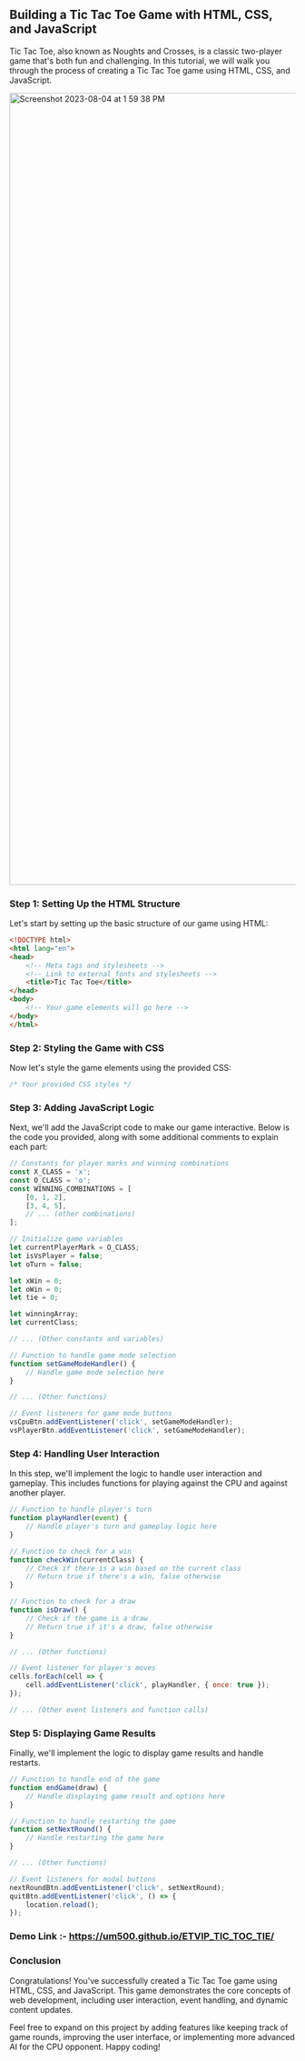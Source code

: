## Building a Tic Tac Toe Game with HTML, CSS, and JavaScript

Tic Tac Toe, also known as Noughts and Crosses, is a classic two-player game that's both fun and challenging. In this tutorial, we will walk you through the process of creating a Tic Tac Toe game using HTML, CSS, and JavaScript.

<img width="1394" alt="Screenshot 2023-08-04 at 1 59 38 PM" src="https://github.com/developerrahulofficial/Tic-Tac-Toe-Game/assets/83329806/b59500a0-e261-4dc3-963a-f8881612bfce">


### Step 1: Setting Up the HTML Structure

Let's start by setting up the basic structure of our game using HTML:

```html
<!DOCTYPE html>
<html lang="en">
<head>
    <!-- Meta tags and stylesheets -->
    <!-- Link to external fonts and stylesheets -->
    <title>Tic Tac Toe</title>
</head>
<body>
    <!-- Your game elements will go here -->
</body>
</html>
```

### Step 2: Styling the Game with CSS

Now let's style the game elements using the provided CSS:

```css
/* Your provided CSS styles */
```

### Step 3: Adding JavaScript Logic

Next, we'll add the JavaScript code to make our game interactive. Below is the code you provided, along with some additional comments to explain each part:

```javascript
// Constants for player marks and winning combinations
const X_CLASS = 'x';
const O_CLASS = 'o';
const WINNING_COMBINATIONS = [
    [0, 1, 2],
    [3, 4, 5],
    // ... (other combinations)
];

// Initialize game variables
let currentPlayerMark = O_CLASS;
let isVsPlayer = false;
let oTurn = false;

let xWin = 0;
let oWin = 0;
let tie = 0;

let winningArray;
let currentClass;

// ... (Other constants and variables)

// Function to handle game mode selection
function setGameModeHandler() {
    // Handle game mode selection here
}

// ... (Other functions)

// Event listeners for game mode buttons
vsCpuBtn.addEventListener('click', setGameModeHandler);
vsPlayerBtn.addEventListener('click', setGameModeHandler);
```

### Step 4: Handling User Interaction

In this step, we'll implement the logic to handle user interaction and gameplay. This includes functions for playing against the CPU and against another player.

```javascript
// Function to handle player's turn
function playHandler(event) {
    // Handle player's turn and gameplay logic here
}

// Function to check for a win
function checkWin(currentClass) {
    // Check if there is a win based on the current class
    // Return true if there's a win, false otherwise
}

// Function to check for a draw
function isDraw() {
    // Check if the game is a draw
    // Return true if it's a draw, false otherwise
}

// ... (Other functions)

// Event listener for player's moves
cells.forEach(cell => {
    cell.addEventListener('click', playHandler, { once: true });
});

// ... (Other event listeners and function calls)
```

### Step 5: Displaying Game Results

Finally, we'll implement the logic to display game results and handle restarts.

```javascript
// Function to handle end of the game
function endGame(draw) {
    // Handle displaying game result and options here
}

// Function to handle restarting the game
function setNextRound() {
    // Handle restarting the game here
}

// ... (Other functions)

// Event listeners for modal buttons
nextRoundBtn.addEventListener('click', setNextRound);
quitBtn.addEventListener('click', () => {
    location.reload();
});
```
### Demo Link :- https://um500.github.io/ETVIP_TIC_TOC_TIE/
### Conclusion

Congratulations! You've successfully created a Tic Tac Toe game using HTML, CSS, and JavaScript. This game demonstrates the core concepts of web development, including user interaction, event handling, and dynamic content updates.

Feel free to expand on this project by adding features like keeping track of game rounds, improving the user interface, or implementing more advanced AI for the CPU opponent. Happy coding!
